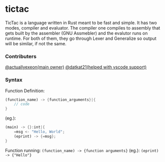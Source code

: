 # tictac
TicTac is a language written in Rust meant to be fast and simple. It has two modes, compiler and evaluator. The compiler one compiles to assembly that gets built by the assembler (GNU Assmebler) and the evalutor runs on runtime. For both of them, they go through Lexer and Generalize so output will be similar, if not the same.

### Contributers
[@actuallyexeon(main owner)](https://github.com/actuallyexeon)
[@datkat21(helped with vscode support)](https://github.com/datkat21)

### Syntax
Function Definition: 
```rust
(function_name) -> {function_arguments}|{
    // code
}
```
(eg.):
```rust
(main) -> {}:int|{
    =msg <- "Hello, World";
    (eprint) -> {=msg};
}
```
Function running: ``(function_name) -> {function arguments}`` (eg.): ``(eprint) -> {"Hello"}``